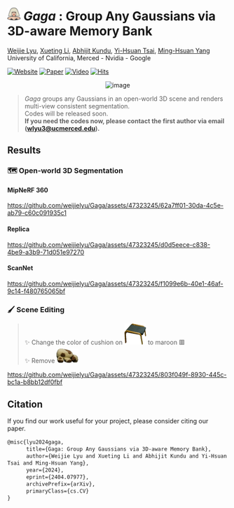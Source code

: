 # <img alt="image" src='media/lady-gaga.png' height="30px"> *Gaga* : Group Any Gaussians via 3D-aware Memory Bank

[Weijie Lyu](https://weijielyu.github.io/), [Xueting Li](https://sunshineatnoon.github.io/), [Abhijit Kundu](https://abhijitkundu.info/), [Yi-Hsuan Tsai](https://sites.google.com/site/yihsuantsai/), [Ming-Hsuan Yang](https://faculty.ucmerced.edu/mhyang/)<br>
University of California, Merced - Nvidia - Google

[![Website](https://img.shields.io/badge/Website-Gaga?logo=googlechrome&logoColor=hsl(204%2C%2086%25%2C%2053%25)&label=Gaga&labelColor=%23f5f5dc&color=hsl(204%2C%2086%25%2C%2053%25))](https://www.gaga.gallery/)
[![Paper](https://img.shields.io/badge/Paper-arXiv?logo=arxiv&logoColor=%23B31B1B&label=arXiv&labelColor=%23f5f5dc&color=%23B31B1B)](https://arxiv.org/abs/2404.07977)
[![Video](https://img.shields.io/badge/Video-YouTube?logo=youtube&logoColor=%23FF0000&label=YouTube&labelColor=%23f5f5dc&color=%23FF0000)](https://www.youtube.com/watch?v=rqs5BuVFOok)
[![Hits](https://hits.seeyoufarm.com/api/count/incr/badge.svg?url=https%3A%2F%2Fgithub.com%2Fweijielyu%2FGaga&count_bg=%2379C83D&title_bg=%23F5F5DC&icon=github.svg&icon_color=%2379C83D&title=🔎&edge_flat=false)](https://hits.seeyoufarm.com)

<div align='center'>
<img alt="image" src='media/teaser.png'>
</div>

> *Gaga* groups any Gaussians in an open-world 3D scene and renders multi-view consistent segmentation.<br>
> Codes will be released soon.<br>
> **If you need the codes now, please contact the first author via email (wlyu3@ucmerced.edu).**

## Results

### 🗺️ Open-world 3D Segmentation

#### MipNeRF 360

https://github.com/weijielyu/Gaga/assets/47323245/62a7ff01-30da-4c5e-ab79-c60c091935c1

#### Replica

https://github.com/weijielyu/Gaga/assets/47323245/d0d5eece-c838-4be9-a3b9-71d051e97270

#### ScanNet

https://github.com/weijielyu/Gaga/assets/47323245/f1099e6b-40e1-46af-9c14-f480765065bf

### 🖌️ Scene Editing

> ✨ Change the color of cushion on <img src="media/footstool.png" width="50"> to maroon 🟥<br>
> ✨ Remove <img src="media/stuffed.png" width="50">

https://github.com/weijielyu/Gaga/assets/47323245/803f049f-8930-445c-bc1a-b8bb12df0fbf

## Citation

If you find our work useful for your project, please consider citing our paper.

```
@misc{lyu2024gaga,
      title={Gaga: Group Any Gaussians via 3D-aware Memory Bank}, 
      author={Weijie Lyu and Xueting Li and Abhijit Kundu and Yi-Hsuan Tsai and Ming-Hsuan Yang},
      year={2024},
      eprint={2404.07977},
      archivePrefix={arXiv},
      primaryClass={cs.CV}
}
```
